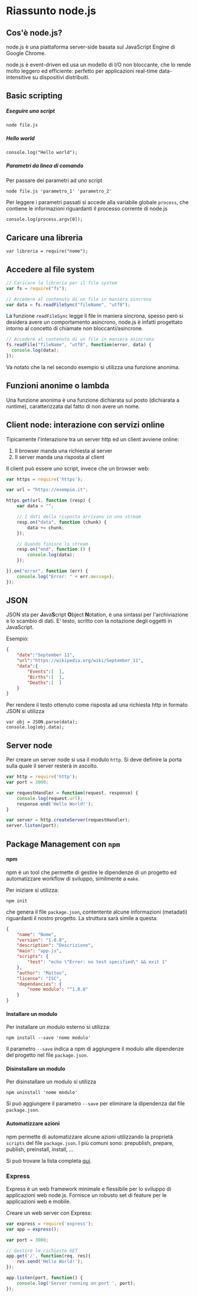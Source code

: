 # Riassunto node.js

## Cos'è node.js?
node.js è una piattaforma server-side basata sul JavaScript Engine di Google Chrome.

node.js è event-driven ed usa un modello di I/O non bloccante, che lo rende molto leggero ed efficiente: perfetto per applicazioni real-time data-intensitive su dispositivi distribuiti.

## Basic scripting
##### Eseguire uno script
    node file.js

##### Hello world
    console.log("Hello world");

##### Parametri da linea di comando
Per passare dei parametri ad uno script

    node file.js 'parametro_1' 'parametro_2'

Per leggere i parametri passati si accede alla variabile globale ```process```, che contiene le informazioni riguardanti il processo corrente di node.js

    console.log(process.argv[0]);

## Caricare una libreria
    var libreria = require("nome");

## Accedere al file system
```javascript
// Caricare la libreria per il file system
var fs = require("fs");

// Accedere al contenuto di un file in maniera sincrona
var data = fs.readFileSync("fileName", "utf8");
```

La funzione ```readFileSync``` legge il file in maniera sincrona, spesso però si desidera avere un comportamento asincrono, node.js è infatti progettato intorno al concetto di chiamate non bloccanti/asincrone.

```javascript
// Accedere al contenuto di un file in maniera asincrona
fs.readFile("fileName", "utf8", function(error, data) {
  console.log(data);
});
```

Va notato che la nel secondo esempio si utilizza una funzione anonima.

## Funzioni anonime o lambda
Una funzione anonima è una funzione dichiarata sul posto (dichiarata a runtime), caratterizzata dal fatto di non avere un nome.

## Client node: interazione con servizi online
Tipicamente l'interazione tra un server http ed un client avviene online:

1. Il browser manda una richiesta al server
2. Il server manda una risposta al client

Il client può essere uno script, invece che un browser web:
```javascript
var https = require('https');

var url = "https://esempio.it";

https.get(url, function (resp) {
    var data = "";

    // I dati della risposta arrivano in uno stream
    resp.on("data", function (chunk) {
        data += chunk;
    });

    // Quando finisce lo stream
    resp.on("end", function () {
        console.log(data);
    });

}).on("error", function (err) {
    console.log("Error: " + err.message);
});
```

## JSON
JSON sta per **J**ava**S**cript **O**bject **N**otation, è una sintassi per l'archiviazione e lo scambio di dati. E' testo, scritto con la notazione degli oggetti in JavaScript.

Esempio:
```json
{  
    "date":"September 11",
    "url":"https://wikipedia.org/wiki/September_11",
    "data":{  
        "Events":[  ],
        "Births":[  ],
        "Deaths":[  ]
    }
}
```

Per rendere il testo ottenuto come risposta ad una richiesta http in formato JSON si utilizza

    var obj = JSON.parse(data);
    console.log(obj.data);

## Server node
Per creare un server node si usa il modulo ```http```. Si deve definire la porta sulla quale il server resterà in ascolto.

```javascript
var http = require('http');
var port = 3000;

var requestHandler = function(request, response) {
    console.log(request.url);
    response.end('Hello World!');
}

var server = http.createServer(requestHandler);
server.listen(port);
```

## Package Management con ```npm```

#### npm
npm è un tool che permette di gestire le dipendenze di un progetto ed automatizzare workflow di sviluppo, similmente a ```make```.

Per iniziare si utilizza:

    npm init

che genera il file ```package.json```, contentente alcune informazioni (metadati) riguardanti il nostro progetto. La struttura sarà simile a questa:

```json
{
    "name": "Nome",
    "version": "1.0.0",
    "description": "Descrizione",
    "main": "app.js",
    "scripts": {
        "test": "echo \"Error: no test specified\" && exit 1"
    },
    "author": "Matteo",
    "license": "ISC",
    "dependancies": {
        "nome modulo": "^1.0.0"
    }
}
```

#### Installare un modulo
Per installare un modulo esterno si utilizza:

    npm install --save 'nome modulo'

Il parametro ```--save``` indica a npm di aggiungere il modulo alle dipendenze del progetto nel file ```package.json```.

#### Disinstallare un modulo
Per disinstallare un modulo si utilizza

    npm uninstall 'nome modulo'

Si può aggiungere il parametro ```--save``` per eliminare la dipendenza dal file ```package.json```.

#### Automatizzare azioni
npm permette di automatizzare alcune azioni utilizzando la proprietà ```scripts``` del file ```package.json```. I più comuni sono: prepublish, prepare, publish, preinstall, install, ...

Si può trovare la lista completa [qui](https://docs.npmjs.com/misc/scripts "npm scripts").

### Express
Express è un web framework minimale e flessibile per lo sviluppo di applicazioni web node.js. Fornisce un robusto set di feature per le applicazioni web e mobile.

Creare un web server con Express:
```javascript
var express = require('express');
var app = express();

var port = 3000;

// Gestire le richieste GET
app.get('/', function(req, res){ 
    res.send('Hello World!');
});

app.listen(port, function() {
    console.log('Server running on port ', port);
});
```